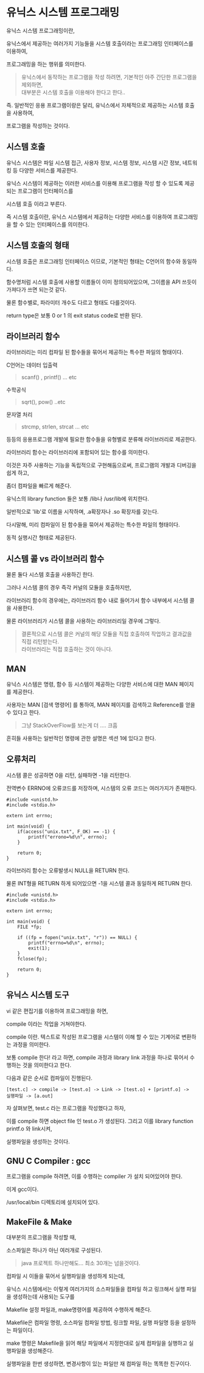 유닉스 시스템 프로그래밍
===

유닉스 시스템 프로그래밍이란, 

유닉스에서 제공하는 여러가지 기능들을 시스템 호출이라는 프로그래밍 인터페이스를 이용하여, 

프로그래밍을 하는 행위를 의미한다.

> 유닉스에서 동작하는 프로그램을 작성 하려면, 기본적인 아주 간단한 프로그램을 제외하면, <br>
> 대부분은 시스템 호출을 이용해야 한다고 한다.. 

즉. 일반적인 응용 프로그램이랑은 달리, 유닉스에서 자체적으로 제공하는 시스템 호출을 사용하여,

프로그램을 작성하는 것이다.

시스템 호출
---

유닉스 시스템은 파일 시스템 접근, 사용자 정보, 시스템 정보, 시스템 시간 정보, 네트워킹 등 다양한 서비스를 제공한다.

유닉스 시스템이 제공하는 이러한 서비스를 이용해 프로그램을 작성 할 수 있도록 제공되는 프로그램이 인터페이스를 

시스템 호출 이라고 부른다. 

즉 시스템 호출이란, 유닉스 시스템에서 제공하는 다양한 서비스를 이용하여 프로그래밍을 할 수 있는 인터페이스를 의미한다.

시스템 호출의 형태
---

시스템 호출은 프로그래밍 인터페이스 이므로, 기본적인 형태는 C언어의 함수와 동일하다.

함수명처럼 시스템 호출에 사용할 이름들이 이미 정의되어있으며, 그이름을 API 쓰듯이 가져다가 쓰면 되는것 같다.

물론 함수별로, 파라미터 개수도 다르고 형태도 다를것이다.

return type은 보통 0 or 1 의 exit status code로 반환 된다.

라이브러리 함수
---

라이브러리는 미리 컴파일 된 함수들을 묶어서 제공하는 특수한 파일의 형태이다.

C언어는 데이터 입출력 
> scanf() , printf() ... etc

수학공식
>sqrt(), pow() ..etc

문자열 처리
>strcmp, strlen, strcat ... etc

등등의 응용프로그램 개발에 필요한 함수들을 유형별로 분류해 라이브러리로 제공한다.

라이브러리 함수는 라이브러리에 포함되어 있는 함수를 의미한다.

이것은 자주 사용하는 기능을 독립적으로 구현해둠으로써, 프로그램의 개발과 디버깅을 쉽게 하고,

좀더 컴파일을 빠르게 해준다.

유닉스의 library function 들은 보통 /lib나 /usr/lib에 위치한다.

일반적으로 'lib'로 이름을 시작하며, .a확장자나 .so 확장자를 갖는다.

다시말해, 미리 컴파일이 된 함수들을 묶어서 제공하는 특수한 파일의 형태이다.

동적 실행시간 형태로 제공된다.

시스템 콜 vs 라이브러리 함수
---

물론 둘다 시스템 호출을 사용하긴 한다.

그러나 시스템 콜의 경우 즉각 커널의 모듈을 호출하지만,

라이브러리 함수의 경우에는, 라이브러리 함수 내로 들어가서 함수 내부에서 시스템 콜을 사용한다.

물론 라이브러리가 시스템 콜을 사용하는 라이브러리일 경우에 그렇다.

> 결론적으로 시스템 콜은 커널의 해당 모듈을 직접 호출하여 작업하고 결과값을 직접 리턴받는다. <br>
> 라이브러리는 직접 호출하는 것이 아니다.

MAN
---

유닉스 시스템은 명령, 함수 등 시스템이 제공하는 다양한 서비스에 대한 MAN 페이지를 제공한다.

사용자는 MAN [검색 명령어] 를 통하여, MAN 페이지를 검색하고 Reference를 얻을 수 있다고 한다.
> 그냥 StackOverFlow를 보는게 더 .... 크흠

흔히들 사용하는 일반적인 명령에 관한 설명은 섹션 1에 있다고 한다.

오류처리
---

시스템 콜은 성공하면 0을 리턴, 실패하면 -1을 리턴한다.

전역변수 ERRNO에 오류코드를 저장하며, 시스템의 오류 코드는 여러가지가 존재한다.

~~~
#include <unistd.h>
#include <stdio.h>

extern int errno;

int main(void) {
	if(access("unix.txt", F_OK) == -1) {
		printf("errono=%d\n", errno);
	}

	return 0;
}
~~~

라이브러리 함수는 오류발생시 NULL을 RETURN 한다.

물론 INT형을 RETURN 하게 되어있으면 -1을 시스템 콜과 동일하게 RETURN 한다.

~~~
#include <unistd.h>
#include <stdio.h>

extern int errno;

int main(void) {
	FILE *fp;
	
	if ((fp = fopen("unix.txt", "r")) == NULL) {
		printf("errno=%d\n", errno);
		exit(1);
	}
	fclose(fp);

	return 0;
}
~~~

유닉스 시스템 도구
---

vi 같은 편집기를 이용하여 프로그래밍을 하면,

compile 이라는 작업을 거쳐야한다.

compile 이란. 텍스트로 작성된 프로그램을 시스템이 이해 할 수 있는 기계어로 변환하는 과정을 의미한다.

보통 compile 한다! 라고 하면, compile 과정과 library link 과정을 하나로 묶어서 수행하는 것을 의미한다고 한다.

다음과 같은 순서로 컴파일이 진행된다.

~~~
[test.c] -> compile -> [test.o] -> Link -> [test.o] + [printf.o] ->  실행파일 -> [a.out]
~~~

자 살펴보면, test.c 라는 프로그램을 작성했다고 하자,

이를 compile 하면 object file 인 test.o 가 생성된다. 그리고 이를 library function printf.o 와 link시켜, 

실행파일을 생성하는 것이다.

GNU C Compiler : gcc
---

프로그램을 compile 하려면, 이를 수행하는 compiler 가 설치 되어있어야 한다.

이게 gcc이다.

/usr/local/bin 디렉토리에 설치되어 있다.

MakeFile & Make
---

대부분의 프로그램을 작성할 때,

소스파일은 하나가 아닌 여러개로 구성된다.

> java 프로젝트 하나만해도... 최소 30개는 넘을것이다.

컴파일 시 이들을 묶어서 실행파일을 생성하게 되는데,

유닉스 시스템에서는 이렇게 여러가지의 소스파일들을 컴파일 하고 링크해서 실행 파일을 생성하는데 사용되는 도구를

Makefile 설정 파일과, make명령어를 제공하여 수행하게 해준다.

Makefile은 컴파일 명령, 소스파일 컴파일 방법, 링크할 파일, 실행 파일명 등을 설정하는 파일이다.

make 명령은 Makefile을 읽어 해당 파일에서 지정한대로 실제 컴파일을 실행하고 실행파일을 생성해준다.

실행파일을 한번 생성하면, 변경사항이 있는 파일만 재 컴파일 하는 똑똑한 친구이다.

